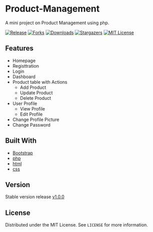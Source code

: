 # Product-Management
A mini project on Product Management using php. 

[![Release][release-shield]][release-url]
[![Forks][forks-shield]][forks-url]
[![Downloads][downloads-shield]][downloads-url]
[![Stargazers][stars-shield]][stars-url]
[![MIT License][license-shield]][license-url]

## Features
  * Homepage
  * Registtration
  * Login
  * Dashboard
  * Product table with Actions
    * Add Product
    * Update Product
    * Delete Product
  * User Profile
    * View Profile
    * Edit Profile
  * Change Profile Picture
  * Change Password

## Built With

* [Bootstrap](https://getbootstrap.com)
* [php](https://www.php.net/)
* [html](https://html.com/)
* [css](https://www.w3.org/Style/CSS/Overview.en.html)

## Version
Stable version release [v1.0.0](https://github.com/sahaavi/Product-Management/releases)
 
## License

Distributed under the MIT License. See `LICENSE` for more information.





<!-- MARKDOWN LINKS & IMAGES -->
[release-shield]: https://img.shields.io/github/v/release/sahaavi/Product-Management.svg?style=flat-square
[release-url]: https://github.com/sahaavi/Product-Management/releases
[forks-shield]: https://img.shields.io/github/forks/sahaavi/Product-Management.svg?style=flat-square
[forks-url]: https://github.com/sahaavi/Product-Management/network/members
[downloads-shield]: https://img.shields.io/github/downloads/sahaavi/Product-Management/total.svg?style=flat-square
[downloads-url]: https://github.com/sahaavi/Product-Management
[stars-shield]: https://img.shields.io/github/stars/sahaavi/Product-Management.svg?style=flat-square
[stars-url]: https://github.com/sahaavi/Product-Management/stargazers
[license-shield]: https://img.shields.io/github/license/sahaavi/Product-Management.svg?style=flat-square
[license-url]: https://github.com/sahaavi/Product-Management/blob/master/LICENSE
